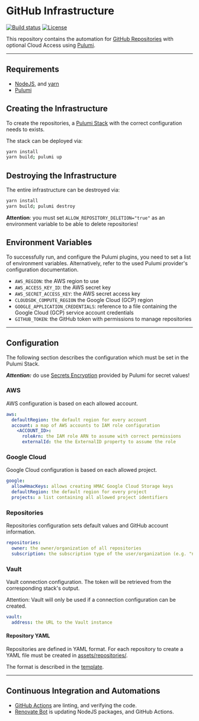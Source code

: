 # GitHub Infrastructure

[![Build status](https://img.shields.io/github/actions/workflow/status/muhlba91/github-infrastructure/pipeline.yml?style=for-the-badge)](https://github.com/muhlba91/github-infrastructure/actions/workflows/pipeline.yml)
[![License](https://img.shields.io/github/license/muhlba91/github-infrastructure?style=for-the-badge)](LICENSE.md)

This repository contains the automation for [GitHub Repositories](https://github.com) with optional Cloud Access using [Pulumi](http://pulumi.com).

---

## Requirements

- [NodeJS](https://nodejs.org/en), and [yarn](https://yarnpkg.com)
- [Pulumi](https://www.pulumi.com/docs/install/)

## Creating the Infrastructure

To create the repositories, a [Pulumi Stack](https://www.pulumi.com/docs/concepts/stack/) with the correct configuration needs to exists.

The stack can be deployed via:

```bash
yarn install
yarn build; pulumi up
```

## Destroying the Infrastructure

The entire infrastructure can be destroyed via:

```bash
yarn install
yarn build; pulumi destroy
```

**Attention**: you must set `ALLOW_REPOSITORY_DELETION="true"` as an environment variable to be able to delete repositories!

## Environment Variables

To successfully run, and configure the Pulumi plugins, you need to set a list of environment variables. Alternatively, refer to the used Pulumi provider's configuration documentation.

- `AWS_REGION`: the AWS region to use
- `AWS_ACCESS_KEY_ID`: the AWS secret key
- `AWS_SECRET_ACCESS_KEY`: the AWS secret access key
- `CLOUDSDK_COMPUTE_REGION` the Google Cloud (GCP) region
- `GOOGLE_APPLICATION_CREDENTIALS`: reference to a file containing the Google Cloud (GCP) service account credentials
- `GITHUB_TOKEN`: the GitHub token with permissions to manage repositories

---

## Configuration

The following section describes the configuration which must be set in the Pulumi Stack.

***Attention:*** do use [Secrets Encryption](https://www.pulumi.com/docs/concepts/secrets/#:~:text=Pulumi%20never%20sends%20authentication%20secrets,“secrets”%20for%20extra%20protection.) provided by Pulumi for secret values!

### AWS

AWS configuration is based on each allowed account.

```yaml
aws:
  defaultRegion: the default region for every account
  account: a map of AWS accounts to IAM role configuration
    <ACCOUNT_ID>:
      roleArn: the IAM role ARN to assume with correct permissions
      externalId: the the ExternalID property to assume the role
```

### Google Cloud

Google Cloud configuration is based on each allowed project.

```yaml
google:
  allowHmacKeys: allows creating HMAC Google Cloud Storage keys
  defaultRegion: the default region for every project
  projects: a list containing all allowed project identifiers
```

### Repositories

Repositories configuration sets default values and GitHub account information.

```yaml
repositories:
  owner: the owner/organization of all repositories
  subscription: the subscription type of the user/organization (e.g. "none")
```

### Vault

Vault connection configuration. The token will be retrieved from the corresponding stack's output.

Attention: Vault will only be used if a connection configuration can be created.

```yaml
vault:
  address: the URL to the Vault instance
```

#### Repository YAML

Repositories are defined in YAML format. For each repository to create a YAML file must be created in [assets/repositories/](assets/repositories/).

The format is described in the [template](assets/templates/repository.yml).

---

## Continuous Integration and Automations

- [GitHub Actions](https://docs.github.com/en/actions) are linting, and verifying the code.
- [Renovate Bot](https://github.com/renovatebot/renovate) is updating NodeJS packages, and GitHub Actions.
